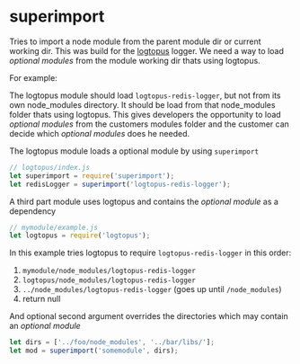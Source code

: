 # superimport

Tries to import a node module from the parent module dir or current working dir.
This was build for the [logtopus](https://github.com/Andifeind/logtopus) logger.
We need a way to load *optional modules* from the module working dir thats using logtopus.

For example:

The logtopus module should load `logtopus-redis-logger`, but not from its own node_modules directory.
It should be load from that node_modules folder thats using logtopus. This gives developers the
opportunity to load *optional modules* from the customers modules folder and the customer can decide which *optional modules* does he needed.

The logtopus module loads a optional module by using `superimport`

```js
// logtopus/index.js
let superimport = require('superimport');
let redisLogger = superimport('logtopus-redis-logger');
```

A third part module uses logtopus and contains the *optional module* as a dependency

```js
// mymodule/example.js
let logtopus = require('logtopus');
```

In this example tries logtopus to require `logtopus-redis-logger` in this order:

1) `mymodule/node_modules/logtopus-redis-logger`
2) `logtopus/node_modules/logtopus-redis-logger`
3) `../node_modules/logtopus-redis-logger` (goes up until `/node_modules`)
4) return null

And optional second argument overrides the directories which may contain an *optional module*

```js
let dirs = ['../foo/node_modules', '../bar/libs/'];
let mod = superimport('somemodule', dirs);
```
